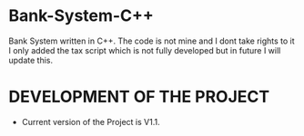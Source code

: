 # Bank-System-C++
Bank System written in C++. The code is not mine and I dont take rights to it I only added the tax script which is not fully developed but in future I will update this.








# DEVELOPMENT OF THE PROJECT
- Current version of the Project is V1.1. 
